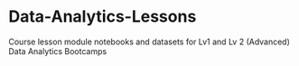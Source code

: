 # Data-Analytics-Lessons
Course lesson module notebooks and datasets for Lv1 and Lv 2 (Advanced) Data Analytics Bootcamps
